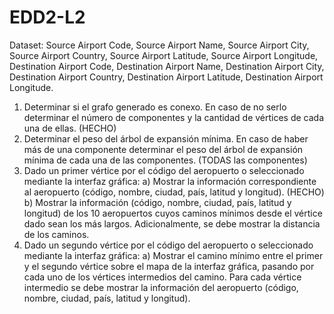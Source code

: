 # EDD2-L2
 Dataset: Source Airport Code, Source Airport Name, Source Airport City, Source Airport Country, Source Airport Latitude, Source Airport Longitude, Destination Airport Code, Destination Airport Name, Destination Airport City, Destination Airport Country, Destination Airport Latitude, Destination Airport Longitude.

1. Determinar si el grafo generado es conexo. En caso de no serlo determinar el número de componentes y la cantidad de vértices de cada una de ellas. (HECHO)
2. Determinar el peso del árbol de expansión mínima. En caso de haber más de una componente determinar el peso del árbol de expansión mínima de cada una de las componentes. (TODAS las componentes)
3. Dado un primer vértice por el código del aeropuerto o seleccionado mediante la interfaz gráfica: 
	a) Mostrar la información correspondiente al aeropuerto (código, nombre, ciudad, país, latitud y longitud). (HECHO)
	b) Mostrar la información (código, nombre, ciudad, país, latitud y longitud) de los 10 aeropuertos cuyos caminos mínimos desde el vértice dado sean los más largos. Adicionalmente, se debe mostrar la distancia de los caminos. 
4. Dado un segundo vértice por el código del aeropuerto o seleccionado mediante la interfaz gráfica: 
	a) Mostrar el camino mínimo entre el primer y el segundo vértice sobre el mapa de la interfaz gráfica, pasando por cada uno de los vértices intermedios del camino. Para cada vértice intermedio se debe mostrar la información del aeropuerto (código, nombre, ciudad, país, latitud y longitud). 
